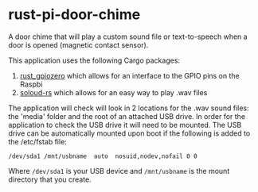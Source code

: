 # rust-pi-door-chime
A door chime that will play a custom sound file or text-to-speech when a door is opened (magnetic contact sensor).


This application uses the following Cargo packages:

1. [rust_gpiozero](https://github.com/rahul-thakoor/rust_gpiozero) which allows for an interface to the GPIO pins on the Raspbi
2. [soloud-rs](https://github.com/MoAlyousef/soloud-rs) which allows for an easy way to play .wav files

The application will check will look in 2 locations for the .wav sound files: the 'media' folder and the root of an attached USB drive. In order for the application to check the USB drive it will need to be mounted. The USB drive can be automatically mounted upon boot if the following is added to the /etc/fstab file:

`/dev/sda1 /mnt/usbname  auto  nosuid,nodev,nofail 0 0`

Where `/dev/sda1` is your USB device and `/mnt/usbname` is the mount directory that you create.
